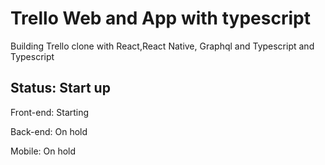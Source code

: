 # Trello Web and App with typescript

Building Trello clone with React,React Native, Graphql and Typescript and Typescript

## Status: Start up

Front-end: Starting

Back-end: On hold

Mobile: On hold
